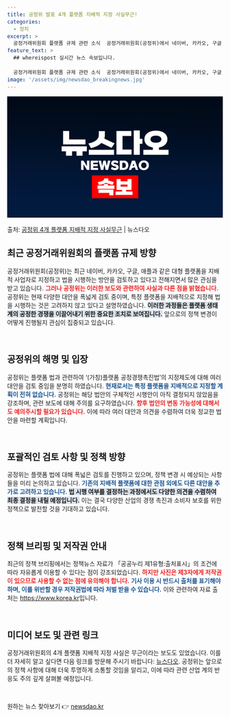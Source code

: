 ```yaml
---
title: 공정위 발표 4개 플랫폼 지배적 지정 사실무근!
categories:
  - 정치
excerpt: >
  공정거래위원회 플랫폼 규제 관련 소식  공정거래위원회(공정위)에서 네이버, 카카오, 구글, 애플을 지배적 사…
feature_text: >
  ## whereispost 실시간 뉴스 속보입니다.

  공정거래위원회 플랫폼 규제 관련 소식  공정거래위원회(공정위)에서 네이버, 카카오, 구글, 애플을 지배적 사…
image: '/assets/img/newsdao_breakingnews.jpg'
---
```


![뉴스다오 속보](/assets/img/newsdao_breakingnews.jpg)

<p>출처: <a href="https://newsdao.kr/5030" rel="dofollow">공정위 4개 플랫폼 지배적 지정 사실무근</a> | 뉴스다오</p>

<h2 data-ke-size="size26">최근 공정거래위원회의 플랫폼 규제 방향</h2>

<p data-ke-size="size16">공정거래위원회(공정위)는 최근 네이버, 카카오, 구글, 애플과 같은 대형 플랫폼을 지배적 사업자로 지정하고 법을 시행하는 방안을 검토하고 있다고 전해지면서 많은 관심을 받고 있습니다. <b><span style="color: #ee2323;">그러나 공정위는 이러한 보도와 관련하여 사실과 다른 점을 밝혔습니다.</span></b> 공정위는 현재 다양한 대안을 폭넓게 검토 중이며, 특정 플랫폼을 지배적으로 지정해 법을 시행하는 것은 고려하지 않고 있다고 설명하였습니다. <b><span style="background-color: #21538527;">이러한 과정들은 플랫폼 생태계의 공정한 경쟁을 이끌어내기 위한 중요한 조치로 보여집니다.</span></b> 앞으로의 정책 변경이 어떻게 진행될지 관심이 집중되고 있습니다.</p>

<p data-ke-size="size16">&nbsp;</p>

<h2 data-ke-size="size26">공정위의 해명 및 입장</h2>

<p data-ke-size="size16">공정위는 플랫폼 법과 관련하여 ‘(가칭)플랫폼 공정경쟁촉진법’의 지정제도에 대해 여러 대안을 검토 중임을 분명히 하였습니다. <b><span style="color: #1a5490;">현재로서는 특정 플랫폼을 지배적으로 지정할 계획이 전혀 없습니다.</span></b> 공정위는 해당 법안의 구체적인 시행안이 아직 결정되지 않았음을 강조하며, 관련 보도에 대해 주의를 요구하였습니다. <b><span style="color: #ee2323;">향후 법안의 변동 가능성에 대해서도 예의주시할 필요가 있습니다.</span></b> 이에 따라 여러 대안과 의견을 수렴하여 더욱 정교한 법안을 마련할 계획입니다.</p>

<p data-ke-size="size16">&nbsp;</p>

<h2 data-ke-size="size26">포괄적인 검토 사항 및 정책 방향</h2>

<p data-ke-size="size16">공정위는 플랫폼 법에 대해 폭넓은 검토를 진행하고 있으며, 정책 변경 시 예상되는 사항들을 미리 논의하고 있습니다. <b><span style="color: #1a5490;">기존의 지배적 플랫폼에 대한 관점 외에도 다른 대안을 추가로 고려하고 있습니다.</span></b> <b><span style="background-color: #21538527;">법 시행 여부를 결정하는 과정에서도 다양한 의견을 수렴하여 최종 결정을 내릴 예정입니다.</span></b> 이는 결국 다양한 산업의 경쟁 촉진과 소비자 보호를 위한 정책으로 발전할 것을 기대하고 있습니다.</p>

<p data-ke-size="size16">&nbsp;</p>

<h2 data-ke-size="size26">정책 브리핑 및 저작권 안내</h2>

<p data-ke-size="size16">최근의 정책 브리핑에서는 정책뉴스 자료가 「공공누리 제1유형:출처표시」의 조건에 따라 자유롭게 이용할 수 있다는 점이 강조되었습니다. <b><span style="color: #ee2323;">하지만 사진은 제3자에게 저작권이 있으므로 사용할 수 없는 점에 유의해야 합니다.</span></b> <b><span style="color: #1a5490;">기사 이용 시 반드시 출처를 표기해야 하며, 이를 위반할 경우 저작권법에 따라 처벌 받을 수 있습니다.</span></b> 이와 관련하여 자료 출처는 <a href="https://https://www.korea.kr" target="_blank">https://www.korea.kr</a>입니다.</p>

<p data-ke-size="size16">&nbsp;</p>

<h2 data-ke-size="size26">미디어 보도 및 관련 링크</h2>

<p data-ke-size="size16">공정거래위원회의 4개 플랫폼 지배적 지정 사실은 무근이라는 보도도 있었습니다. 이를 더 자세히 알고 싶다면 다음 링크를 방문해 주시기 바랍니다: <a href="https://newsdao.kr/5030" target="_blank">뉴스다오</a>. 공정위는 앞으로의 정책 사항에 대해 더욱 투명하게 소통할 것임을 알리고, 이에 따라 관련 산업 계의 반응도 주의 깊게 살펴볼 예정입니다.</p>

<p data-ke-size="size16">&nbsp;</p>

<p data-ke-size="size16"></p> 

원하는 뉴스 찾아보기 👉 <a href="https://newsdao.kr" rel="dofollow">newsdao.kr</a>


